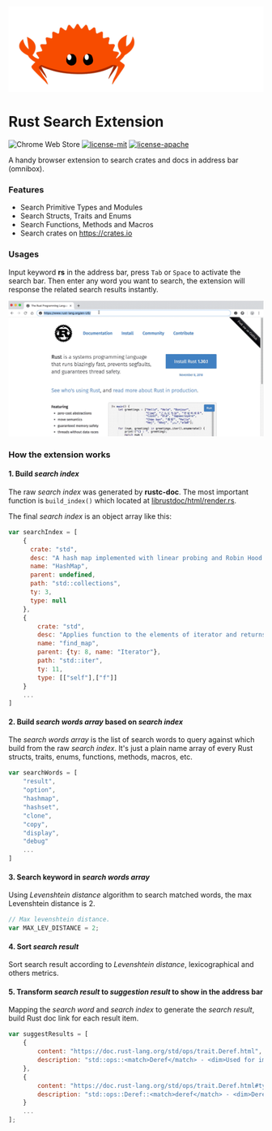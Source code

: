 
![](assets/rustacean.gif)

# Rust Search Extension

![Chrome Web Store](https://img.shields.io/chrome-web-store/v/)
[![license-mit](https://img.shields.io/badge/license-MIT-blue.svg)](https://github.com/Folyd/rust-search-extension/blob/master/LICENSE-MIT)
[![license-apache](https://img.shields.io/badge/license-Apache-yellow.svg)](https://github.com/Folyd/rust-search-extension/blob/master/LICENSE-APACHE)

A handy browser extension to search crates and docs in address bar (omnibox).

### Features

- Search Primitive Types and Modules
- Search Structs, Traits and Enums
- Search Functions, Methods and Macros
- Search crates on https://crates.io

### Usages

Input keyword **rs** in the address bar, press `Tab` or `Space` to activate the search bar. Then enter any word 
you want to search, the extension will response the related search results instantly.

![demonstration.gif](assets/demonstration.gif)

### How the extension works

#### 1. Build *search index*

The raw *search index* was generated by **rustc-doc**. The most important function is `build_index()` which 
located at [librustdoc/html/render.rs](https://github.com/rust-lang/rust/blob/master/src/librustdoc/html/render.rs).

The final *search index* is an object array like this:

```js
var searchIndex = [
    {
      crate: "std",
      desc: "A hash map implemented with linear probing and Robin Hood bucket stealing.",
      name: "HashMap",
      parent: undefined,
      path: "std::collections",
      ty: 3,
      type: null
    },
    {
        crate: "std",
        desc: "Applies function to the elements of iterator and returns the first non-none result.",
        name: "find_map",
        parent: {ty: 8, name: "Iterator"},
        path: "std::iter",
        ty: 11,
        type: [["self"],["f"]]
    }
    ...
]
```
 
#### 2. Build *search words array* based on *search index*

The *search words array* is the list of search words to query against which build from the raw *search index*.
It's just a plain name array of every Rust structs, traits, enums, functions, methods, macros, etc.
```js
var searchWords = [
    "result", 
    "option", 
    "hashmap", 
    "hashset", 
    "clone", 
    "copy", 
    "display", 
    "debug"
    ...
]
```

#### 3. Search keyword in *search words array*

Using *Levenshtein distance* algorithm to search matched words, the max Levenshtein distance is 2.

```js
// Max levenshtein distance.
var MAX_LEV_DISTANCE = 2;
```

#### 4. Sort *search result* 

Sort search result according to *Levenshtein distance*, lexicographical and others metrics.

#### 5. Transform *search result* to *suggestion result* to show in the address bar

Mapping the *search word* and *search index* to generate the *search result*, build Rust doc link for each result item.

```js
var suggestResults = [
    {
        content: "https://doc.rust-lang.org/std/ops/trait.Deref.html",
        description: "std::ops::<match>Deref</match> - <dim>Used for immutable dereferencing operations, like `*v`.</dim>"
    },
    {
        content: "https://doc.rust-lang.org/std/ops/trait.Deref.html#tymethod.deref",
        description: "std::ops::Deref::<match>deref</match> - <dim>Dereferences the value.</dim>"
    }
    ...
];
```

